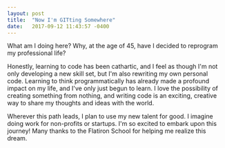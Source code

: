 ```yaml
---
layout: post
title:  "Now I'm GITting Somewhere"
date:   2017-09-12 11:43:57 -0400
---
```




What am I doing here? Why, at the age of 45, have I decided to reprogram my professional life?

Honestly, learning to code has been cathartic, and I feel as though I'm not only developing a new skill set, but I'm also rewriting my own personal code. Learning to think programmatically has already made a profound impact on my life, and I've only just begun to learn. I love the possibility of creating something from nothing, and writing code is an exciting, creative way to share my thoughts and ideas with the world.

Wherever this path leads, I plan to use my new talent for good. I imagine doing work for non-profits or startups. I'm so excited to embark upon this journey! Many thanks to the Flatiron School for helping me realize this dream.





